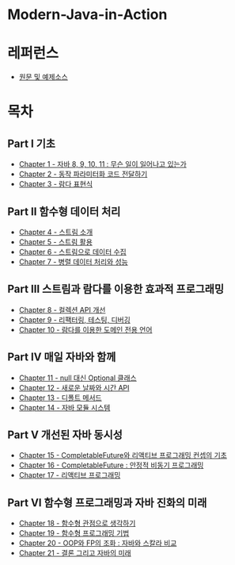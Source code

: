# Modern-Java-in-Action

# 레퍼런스
- [원문 및 예제소스](https://livebook.manning.com/book/modern-java-in-action)

# 목차

## Part Ⅰ 기초

* [Chapter 1 - 자바 8, 9, 10, 11 : 무슨 일이 일어나고 있는가](./md/Chapter01.md)
* [Chapter 2 - 동작 파라미터화 코드 전달하기](./md/Chapter02.md)
* [Chapter 3 - 람다 표현식](./md/Chapter03.md)

## Part Ⅱ 함수형 데이터 처리

* [Chapter 4 - 스트림 소개](./md/Chapter04.md)
* [Chapter 5 - 스트림 활용](./md/Chapter05.md)
* [Chapter 6 - 스트림으로 데이터 수집](./md/Chapter06.md)
* [Chapter 7 - 병렬 데이터 처리와 성능]()

## Part Ⅲ 스트림과 람다를 이용한 효과적 프로그래밍

* [Chapter 8 - 컬렉션 API 개선]()
* [Chapter 9 - 리팩터링, 테스팅, 디버깅]()
* [Chapter 10 - 람다를 이용한 도메인 전용 언어]()

## Part Ⅳ 매일 자바와 함께

* [Chapter 11 - null 대신 Optional 클래스]()
* [Chapter 12 - 새로운 날짜와 시간 API]()
* [Chapter 13 - 디폴트 메서드]()
* [Chapter 14 - 자바 모듈 시스템]()

## Part Ⅴ 개선된 자바 동시성

* [Chapter 15 - CompletableFuture와 리액티브 프로그래밍 컨셉의 기초]()
* [Chapter 16 - CompletableFuture : 안정적 비동기 프로그래밍]()
* [Chapter 17 - 리액티브 프로그래밍]()

## Part Ⅵ 함수형 프로그래밍과 자바 진화의 미래
* [Chapter 18 - 함수형 관점으로 생각하기]()
* [Chapter 19 - 함수형 프로그래밍 기법]()
* [Chapter 20 - OOP와 FP의 조화 : 자바와 스칼라 비교]()
* [Chapter 21 - 결론 그리고 자바의 미래]()

